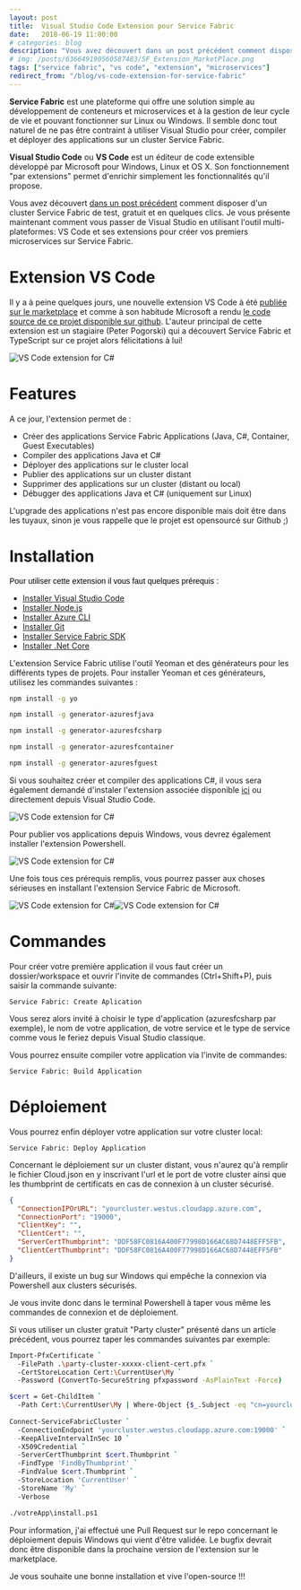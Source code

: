 ```yaml
---
layout: post
title:  Visual Studio Code Extension pour Service Fabric
date:   2018-06-19 11:00:00
# categories: blog
description: "Vous avez découvert dans un post précédent comment disposer d'un cluster Service Fabric de test, gratuit et en quelques clics. Je vous présente maintenant comment vous passer de Visual Studio en utilisant l'outil multi-plateformes:: VS Code et ses extensions pour créer vos premiers microservices sur Service Fabric."
# img: /posts/636649190560587483/SF_Extension_MarketPlace.png
tags: ["service fabric", "vs code", "extension", "microservices"]
redirect_from: "/blog/vs-code-extension-for-service-fabric"
---
```


**Service Fabric** est une plateforme qui offre une solution simple au développement de conteneurs et microservices et à la gestion de leur cycle de vie et pouvant fonctionner sur Linux ou Windows. Il semble donc tout naturel de ne pas être contraint à utiliser Visual Studio pour créer, compiler et déployer des applications sur un cluster Service Fabric.

**Visual Studio Code** ou **VS Code** est un éditeur de code extensible développé par Microsoft pour Windows, Linux et OS X. Son fonctionnement "par extensions" permet d'enrichir simplement les fonctionnalités qu'il propose.

Vous avez découvert [dans un post précédent](/blog/start-service-fabric-with-party-cluster/) comment disposer d'un cluster Service Fabric de test, gratuit et en quelques clics. Je vous présente maintenant comment vous passer de Visual Studio en utilisant l'outil multi-plateformes: VS Code et ses extensions pour créer vos premiers microservices sur Service Fabric.

# Extension VS Code

Il y a à peine quelques jours, une nouvelle extension VS Code à été [publiée sur le marketplace](https://marketplace.visualstudio.com/items?itemName=ms-azuretools.vscode-service-fabric-reliable-services) et comme à son habitude Microsoft a rendu [le code source de ce projet disponible sur github](https://github.com/Microsoft/vscode-service-fabric-reliable-services). L'auteur principal de cette extension est un stagiaire (Peter Pogorski) qui a découvert Service Fabric et TypeScript sur ce projet alors félicitations à lui!

![VS Code extension for C#](/posts/636649190560587483/SF_Extension_MarketPlace.png "VS Code extension for Service Fabric")

# Features

A ce jour, l'extension permet de :

*   Créer des applications Service Fabric Applications (Java, C#, Container, Guest Executables)
*   Compiler des applications Java et C#
*   Déployer des applications sur le cluster local
*   Publier des applications sur un cluster distant
*   Supprimer des applications sur un cluster (distant ou local)
*   Débugger des applications Java et C# (uniquement sur Linux)

L'upgrade des applications n'est pas encore disponible mais doit être dans les tuyaux, sinon je vous rappelle que le projet est opensourcé sur Github ;)

# Installation

<span style="color: #000000; font-family: Verdana, Arial, Helvetica, sans-serif; font-size: 14px;">Pour utiliser cette extension il vous faut quelques prérequis :

*   [Installer Visual Studio Code](https://code.visualstudio.com/)
*   [Installer Node.js](https://nodejs.org/en/)
*   [Installer Azure CLI](https://docs.microsoft.com/en-us/cli/azure/install-azure-cli?view=azure-cli-latest)
*   [Installer Git](https://git-scm.com/)
*   [Installer Service Fabric SDK](https://docs.microsoft.com/en-us/azure/service-fabric/service-fabric-get-started)
*   [Installer .Net Core](https://www.microsoft.com/net/download)

L'extension Service Fabric utilise l'outil Yeoman et des générateurs pour les différents types de projets. Pour installer Yeoman et ces générateurs, utilisez les commandes suivantes :

```bash
npm install -g yo  

npm install -g generator-azuresfjava  

npm install -g generator-azuresfcsharp  

npm install -g generator-azuresfcontainer  

npm install -g generator-azuresfguest
```

Si vous souhaitez créer et compiler des applications C#, il vous sera également demandé d'instaler l'extension associée disponible [ici](https://marketplace.visualstudio.com/items?itemName=ms-vscode.csharp) ou directement depuis Visual Studio Code.

![VS Code extension for C#](/posts/636649190560587483/VS_Code_Extension_CSharp.png "VS Code extension for C#")

Pour publier vos applications depuis Windows, vous devrez également installer l'extension Powershell.

![VS Code extension for C#](/posts/636649190560587483/VS_Code_Extension_PS.png "VS Code extension for PowerShell")

Une fois tous ces prérequis remplis, vous pourrez passer aux choses sérieuses en installant l'extension Service Fabric de Microsoft.

![VS Code extension for C#](/posts/636649190560587483/VS_Code_Extension_SF.png "VS Code extension for Service Fabric")![VS Code extension for C#](/posts/636649190560587483/VS_Code_Extension_SF_Install.png "VS Code extension for Service Fabric Installation")

# Commandes

Pour créer votre première application il vous faut créer un dossier/workspace et ouvrir l'invite de commandes (Ctrl+Shift+P), puis saisir la commande suivante:

```
Service Fabric: Create Aplication
```

Vous serez alors invité à choisir le type d'application (azuresfcsharp par exemple), le nom de votre application, de votre service et le type de service comme vous le feriez depuis Visual Studio classique.

Vous pourrez ensuite compiler votre application via l'invite de commandes:

```
Service Fabric: Build Application
```

# Déploiement

Vous pourrez enfin déployer votre application sur votre cluster local:

```
Service Fabric: Deploy Application
```

Concernant le déploiement sur un cluster distant, vous n'aurez qu'à remplir le fichier Cloud.json en y inscrivant l'url et le port de votre cluster ainsi que les thumbprint de certificats en cas de connexion à un cluster sécurisé.

```json
{
  "ConnectionIPOrURL": "yourcluster.westus.cloudapp.azure.com",
  "ConnectionPort": "19000",
  "ClientKey": "",
  "ClientCert": "",
  "ServerCertThumbprint": "DDF58FC0816A400F77998D166AC68D7448EFF5FB",
  "ClientCertThumbprint": "DDF58FC0816A400F77998D166AC68D7448EFF5FB"
}
```

D'ailleurs, il existe un bug sur Windows qui empêche la connexion via Powershell aux clusters sécurisés.

Je vous invite donc dans le terminal Powershell à taper vous même les commandes de connexion et de déploiement.

Si vous utiliser un cluster gratuit "Party cluster" présenté dans un article précédent, vous pourrez taper les commandes suivantes par exemple:

```bash
Import-PfxCertificate `
  -FilePath .\party-cluster-xxxxx-client-cert.pfx `
  -CertStoreLocation Cert:\CurrentUser\My `
  -Password (ConvertTo-SecureString pfxpassword -AsPlainText -Force)

$cert = Get-ChildItem `
  -Path Cert:\CurrentUser\My | Where-Object {$_.Subject -eq "cn=yourcluster.westus.cloudapp.azure.com"}
  
Connect-ServiceFabricCluster `
  -ConnectionEndpoint 'yourcluster.westus.cloudapp.azure.com:19000' `
  -KeepAliveIntervalInSec 10 `
  -X509Credential `
  -ServerCertThumbprint $cert.Thumbprint `
  -FindType 'FindByThumbprint' `
  -FindValue $cert.Thumbprint `
  -StoreLocation 'CurrentUser' `
  -StoreName 'My' `
  -Verbose  

./votreApp\install.ps1
```

Pour information, j'ai effectué une Pull Request sur le repo concernant le déploiement depuis Windows qui vient d'être validée. Le bugfix devrait donc être disponible dans la prochaine version de l'extension sur le marketplace.

Je vous souhaite une bonne installation et vive l'open-source !!!